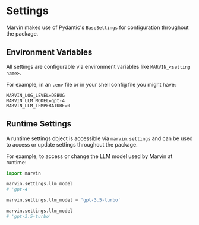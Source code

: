 # Settings

Marvin makes use of Pydantic's `BaseSettings` for configuration throughout the package.

## Environment Variables
All settings are configurable via environment variables like `MARVIN_<setting name>`.

For example, in an `.env` file or in your shell config file you might have:
```shell
MARVIN_LOG_LEVEL=DEBUG
MARVIN_LLM_MODEL=gpt-4
MARVIN_LLM_TEMPERATURE=0
```

## Runtime Settings
A runtime settings object is accessible via `marvin.settings` and can be used to access or update settings throughout the package.

For example, to access or change the LLM model used by Marvin at runtime:
```python
import marvin

marvin.settings.llm_model
# 'gpt-4'

marvin.settings.llm_model = 'gpt-3.5-turbo'

marvin.settings.llm_model
# 'gpt-3.5-turbo'
```

